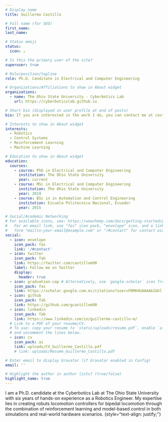 ```yaml
---
# Display name
title: Guillermo Castillo

# Full name (for SEO)
first_name:
last_name: 

# Status emoji
status:
  icon: ☕️

# Is this the primary user of the site?
superuser: true

# Role/position/tagline
role: Ph.D. Canditate in Electrical and Computer Engineering

# Organizations/Affiliations to show in About widget
organizations:
  - name: The Ohio State University - Cyberbotics Lab
    url: https://cyberboticslab.github.io

# Short bio (displayed in user profile at end of posts)
bio: If you are interested in the work I do, you can contact me at castillomartinez.2@osu.edu

# Interests to show in About widget
interests:
  - Robotics
  - Control Systems
  - Reinforcement Learning
  - Machine Learning

# Education to show in About widget
education:
  courses:
    - course: PhD in Electrical and Computer Engineering
      institution: The Ohio State University
      year: current
    - course: MSc in Electrical and Computer Engineering
      institution: The Ohio State University
      year: 2019
    - course: BSc in in Automation and Control Engineering
      institution: Escuela Politecnica Nacional, Ecuador
      year: 2015

# Social/Academic Networking
# For available icons, see: https://wowchemy.com/docs/getting-started/page-builder/#icons
#   For an email link, use "fas" icon pack, "envelope" icon, and a link in the
#   form "mailto:your-email@example.com" or "/#contact" for contact widget.
social:
  - icon: envelope
    icon_pack: fas
    link: '/#contact'
  - icon: twitter
    icon_pack: fab
    link: https://twitter.com/castillom90
    label: Follow me on Twitter
    display:
      header: true
  - icon: graduation-cap # Alternatively, use `google-scholar` icon from `ai` icon pack
    icon_pack: fas
    link: https://scholar.google.com.ec/citations?user=FRMH4UAAAAAJ&hl
  - icon: github
    icon_pack: fab
    link: https://github.com/gcastillom90
  - icon: linkedin
    icon_pack: fab
    link: https://www.linkedin.com/in/guillermo-castillo-m/
  # Link to a PDF of your resume/CV.
  # To use: copy your resume to `static/uploads/resume.pdf`, enable `ai` icons in `params.yaml`,
  # and uncomment the lines below.
  - icon: cv
    icon_pack: ai
    link: uploads/CV_Guillermo_Castillo.pdf
    # link: uploads/Resume_Guillermo_Castillo.pdf

# Enter email to display Gravatar (if Gravatar enabled in Config)
email: ''

# Highlight the author in author lists? (true/false)
highlight_name: true
---
```


I am a Ph.D. candidate at the Cyberbotics Lab at The Ohio State University with six years of hands-on experience as a Robotics Engineer. My expertise lies in creating robuts locomotion controllers for bipedal locomotion through the combination of reinforcement learning and model-based control in both simulations and real-world hardware scenarios. 
{style="text-align: justify;"}
